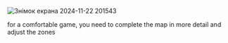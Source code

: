 ![Знімок екрана 2024-11-22 201543](https://github.com/user-attachments/assets/df75992a-34aa-4534-89e7-7139e2fe9026)


for a comfortable game, you need to complete the map in more detail and adjust the zones
